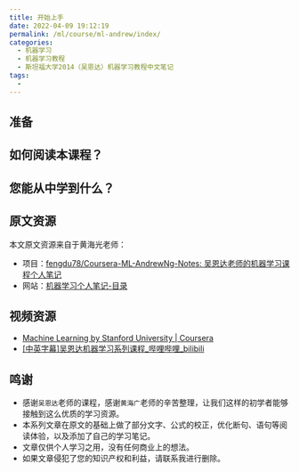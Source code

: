```yaml
---
title: 开始上手
date: 2022-04-09 19:12:19
permalink: /ml/course/ml-andrew/index/
categories:
  - 机器学习
  - 机器学习教程
  - 斯坦福大学2014（吴恩达）机器学习教程中文笔记
tags:
  -
---
```

## 准备

## 如何阅读本课程？

## 您能从中学到什么？

## 原文资源

本文原文资源来自于黄海光老师：

- 项目：[fengdu78/Coursera-ML-AndrewNg-Notes: 吴恩达老师的机器学习课程个人笔记](https://github.com/fengdu78/Coursera-ML-AndrewNg-Notes)
- 网站：[机器学习个人笔记-目录](http://www.ai-start.com/ml2014/)

## 视频资源

- [Machine Learning by Stanford University | Coursera](https://www.coursera.org/learn/machine-learning)
- [[中英字幕]吴恩达机器学习系列课程_哔哩哔哩_bilibili](https://www.bilibili.com/video/BV164411b7dx?p=12&spm_id_from=333.1007.top_right_bar_window_history.content.click)

## 鸣谢

- 感谢`吴恩达`老师的课程，感谢`黄海广`老师的辛苦整理，让我们这样的初学者能够接触到这么优质的学习资源。
- 本系列文章在原文的基础上做了部分文字、公式的校正，优化断句、语句等阅读体验，以及添加了自己的学习笔记。
- 文章仅供个人学习之用，没有任何商业上的想法。
- 如果文章侵犯了您的知识产权和利益，请联系我进行删除。
